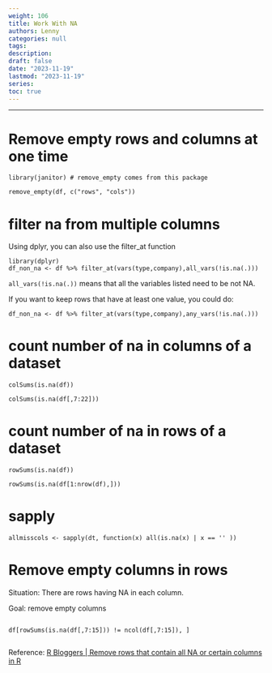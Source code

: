 ```yaml
---
weight: 106
title: Work With NA
authors: Lenny
categories: null
tags: 
description: 
draft: false
date: "2023-11-19"
lastmod: "2023-11-19"
series:
toc: true
---
```



<!--more-->
---

# Remove empty rows and columns at one time
``` 
library(janitor) # remove_empty comes from this package

remove_empty(df, c("rows", "cols"))
``` 


# filter na from multiple columns
Using dplyr, you can also use the filter_at function

```
library(dplyr)
df_non_na <- df %>% filter_at(vars(type,company),all_vars(!is.na(.)))
```

`all_vars(!is.na(.))` means that all the variables listed need to be not NA.

If you want to keep rows that have at least one value, you could do:

```
df_non_na <- df %>% filter_at(vars(type,company),any_vars(!is.na(.)))
```



# count number of na in columns of a dataset

```
colSums(is.na(df))

colSums(is.na(df[,7:22]))
```

# count number of na in rows of a dataset

```
rowSums(is.na(df))

rowSums(is.na(df[1:nrow(df),]))
```


# sapply
```
allmisscols <- sapply(dt, function(x) all(is.na(x) | x == '' ))
```


# Remove empty columns in rows

Situation: There are rows having NA in each column.

Goal: remove empty columns

```

df[rowSums(is.na(df[,7:15])) != ncol(df[,7:15]), ]


```


Reference: <a href = "https://www.r-bloggers.com/2021/06/remove-rows-that-contain-all-na-or-certain-columns-in-r/" target="_blank" rel="noopener noreferrer">R Bloggers | Remove rows that contain all NA or certain columns in R</a>


